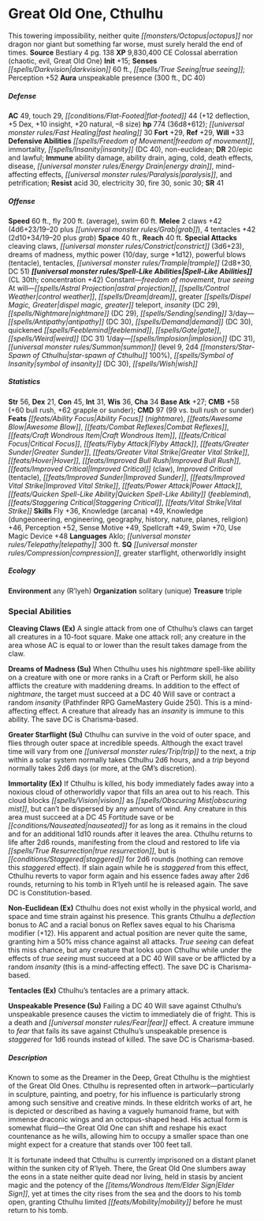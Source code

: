 ﻿---
cssclass: [monsters]
title1: Great Old One, Cthulhu
desc_short: This towering impossibility, neither quite octopus nor dragon nor giant
  but something far worse, must surely herald the end of times.
title2: Cthulhu
CR: 30
sources:
- name: Bestiary 4
  page: 138
  link: http://paizo.com/products/btpy91ds?Pathfinder-Roleplaying-Game-Bestiary-4
XP: 9830400
alignment: CE
size: Colossal
type: aberration
subtypes:
- chaotic
- evil
- Great Old One
initiative:
  bonus: 15
senses:
  darkvision: 60
  true seeing: true
auras:
- name: unspeakable presence
  radius: 300
  DC: 40
AC:
  AC: 49
  touch: 29
  flat_footed: 44
  components:
    deflection: 12
    dex: 5
    insight: 10
    natural: 20
    size: -8
HP:
  HP: 774
  long: 36d8+612
  fast_healing: 30
saves:
  fort: 29
  ref: 29
  will: 33
defensive_abilities:
- freedom of movement
- immortality
- insanity (DC 40)
- non-euclidean
DR:
- amount: 20
  weakness: epic and lawful
immunities:
- ability damage
- ability drain
- aging
- cold
- death effects
- disease
- energy drain
- mind-affecting effects
- paralysis
- petrification
resistances:
  acid: 30
  electricity: 30
  fire: 30
  sonic: 30
SR: 41
speeds:
  base: 60
  fly: 200
  fly_maneuverability: average
  swim: 60
attacks:
  melee:
  - - text: 2 claws +42 (4d6+23/19-20 plus grab)
      entries:
      - - damage: 4d6+23
          crit_range: 19-20
        - effect: grab
      count: 2
      attack: claws
      bonus:
      - 42
    - text: 4 tentacles +42 (2d10+34/19-20 plus grab)
      entries:
      - - damage: 2d10+34
          crit_range: 19-20
        - effect: grab
      count: 4
      attack: tentacles
      bonus:
      - 42
  special:
  - cleaving claws
  - constrict (3d6+23)
  - dreams of madness
  - mythic power (10/day, surge +1d12)
  - powerful blows (tentacle)
  - tentacles
  - trample (2d8+30, DC 51)
space: 40
reach: 40
spell_like_abilities:
  entries:
  - name: freedom of movement
    source: default
    freq: Constant
  - name: true seeing
    source: default
    freq: Constant
  - name: astral projection
    source: default
    freq: At will
  - is_mythic_spell: true
    name: control weather
    source: default
    freq: At will
  - is_mythic_spell: true
    name: dream
    source: default
    freq: At will
  - name: greater dispel magic
    source: default
    freq: At will
  - name: greater teleport
    source: default
    freq: At will
  - name: insanity
    source: default
    freq: At will
    DC: 29
  - is_mythic_spell: true
    name: nightmare
    source: default
    freq: At will
    DC: 29
  - is_mythic_spell: true
    name: sending
    source: default
    freq: At will
  - name: antipathy
    source: default
    freq: 3/day
    DC: 30
  - name: demand
    source: default
    freq: 3/day
    DC: 30
  - name: quickened feeblemind
    source: default
    freq: 3/day
  - name: gate
    source: default
    freq: 3/day
  - name: weird
    source: default
    freq: 3/day
    DC: 31
  - name: implosion
    source: default
    freq: 1/day
    DC: 31
  - name: summon
    source: default
    freq: 1/day
    level: 9
    summons:
    - name: star-spawn of Cthulhu
      amount: 2d4
      chance: 100%
  - name: symbol of insanity
    source: default
    freq: 1/day
    DC: 30
  - is_mythic_spell: true
    name: wish
    source: default
    freq: 1/day
  sources:
  - name: default
    CL: 30
    concentration: 42
ability_scores:
  STR: 56
  DEX: 21
  CON: 45
  INT: 31
  WIS: 36
  CHA: 34
BAB: 27
CMB: 58
CMB_other: +60 bull rush, +62 grapple or sunder
CMD: 97
CMD_other: 99 vs. bull rush or sunder
feats:
- name: Ability Focus (nightmare)
- name: Awesome Blow
- name: Combat Reflexes
- name: Craft Wondrous Item
- name: Critical Focus
- name: Flyby Attack
- name: Greater Sunder
- name: Greater Vital Strike
- name: Hover
- name: Improved Bull Rush
- name: Improved Critical (claw)
- name: Improved Critical (tentacle)
- name: Improved Sunder
- name: Improved Vital Strike
- name: Power Attack
- name: Quicken Spell-Like Ability (feeblemind)
- name: Staggering Critical
- name: Vital Strike
skills:
  Fly: 36
  Knowledge (arcana): 49
  Knowledge (dungeoneering): 46
  Knowledge (engineering): 46
  Knowledge (geography): 46
  Knowledge (history): 46
  Knowledge (nature): 46
  Knowledge (planes): 46
  Knowledge (religion): 46
  Perception: 52
  Sense Motive: 49
  Spellcraft: 49
  Swim: 70
  Use Magic Device: 48
languages:
- Aklo
- telepathy 300 ft.
special_qualities:
- compression
- greater starflight
- otherworldly insight
ecology:
  environment: any (R'lyeh)
  organization: solitary (unique)
  treasure_type: triple
special_abilities:
  Cleaving Claws (Ex): A single attack from one of Cthulhu's claws can target all
    creatures in a 10-foot square. Make one attack roll; any creature in the area
    whose AC is equal to or lower than the result takes damage from the claw.
  Dreams of Madness (Su): When Cthulhu uses his nightmare spell-like ability on a
    creature with one or more ranks in a Craft or Perform skill, he also afflicts
    the creature with maddening dreams. In addition to the effect of nightmare, the
    target must succeed at a DC 40 Will save or contract a random insanity (Pathfinder
    RPG GameMastery Guide 250). This is a mind-affecting effect. A creature that already
    has an insanity is immune to this ability. The save DC is Charisma-based.
  Greater Starflight (Su): Cthulhu can survive in the void of outer space, and flies
    through outer space at incredible speeds. Although the exact travel time will
    vary from one trip to the next, a trip within a solar system normally takes Cthulhu
    2d6 hours, and a trip beyond normally takes 2d6 days (or more, at the GM's discretion).
  Immortality (Ex): If Cthulhu is killed, his body immediately fades away into a noxious
    cloud of otherworldly vapor that fills an area out to his reach. This cloud blocks
    vision as obscuring mist, but can't be dispersed by any amount of wind. Any creature
    in this area must succeed at a DC 45 Fortitude save or be nauseated for as long
    as it remains in the cloud and for an additional 1d10 rounds after it leaves the
    area. Cthulhu returns to life after 2d6 rounds, manifesting from the cloud and
    restored to life via true resurrection, but is staggered for 2d6 rounds (nothing
    can remove this staggered effect). If slain again while he is staggered from this
    effect, Cthulhu reverts to vapor form again and his essence fades away after 2d6
    rounds, returning to his tomb in R'lyeh until he is released again. The save DC
    is Constitution-based.
  Non-Euclidean (Ex): Cthulhu does not exist wholly in the physical world, and space
    and time strain against his presence. This grants Cthulhu a deflection bonus to
    AC and a racial bonus on Reflex saves equal to his Charisma modifier (+12). His
    apparent and actual position are never quite the same, granting him a 50% miss
    chance against all attacks. True seeing can defeat this miss chance, but any creature
    that looks upon Cthulhu while under the effects of true seeing must succeed at
    a DC 40 Will save or be afflicted by a random insanity (this is a mind-affecting
    effect). The save DC is Charisma-based.
  Tentacles (Ex): Cthulhu's tentacles are a primary attack.
  Unspeakable Presence (Su): Failing a DC 40 Will save against Cthulhu's unspeakable
    presence causes the victim to immediately die of fright. This is a death and fear
    effect. A creature immune to fear that fails its save against Cthulhu's unspeakable
    presence is staggered for 1d6 rounds instead of killed. The save DC is Charisma-based.
desc_long: |-
  Known to some as the Dreamer in the Deep, Great Cthulhu is the mightiest of the Great Old Ones. Cthulhu is represented often in artwork-particularly in sculpture, painting, and poetry, for his influence is particularly strong among such sensitive and creative minds. In these eldritch works of art, he is depicted or described as having a vaguely humanoid frame, but with immense draconic wings and an octopus-shaped head. His actual form is somewhat fluid-the Great Old One can shift and reshape his exact countenance as he wills, allowing him to occupy a smaller space than one might expect for a creature that stands over 100 feet tall.

  It is fortunate indeed that Cthulhu is currently imprisoned on a distant planet within the sunken city of R'lyeh. There, the Great Old One slumbers away the eons in a state neither quite dead nor living, held in stasis by ancient magic and the potency of the Elder Sign, yet at times the city rises from the sea and the doors to his tomb open, granting Cthulhu limited mobility before he must return to his tomb.

---

# Great Old One, Cthulhu
This towering impossibility, neither quite _[[monsters/Octopus|octopus]]_ nor dragon nor giant but something far worse, must surely herald the end of times.
**Source** Bestiary 4 pg. 138
**XP** 9,830,400
CE Colossal aberration (chaotic, evil, Great Old One)
**Init** +15; **Senses** _[[spells/Darkvision|darkvision]]_ 60 ft., _[[spells/True Seeing|true seeing]]_; Perception +52
**Aura** unspeakable presence (300 ft., DC 40)

##### Defense

**AC** 49, touch 29, _[[conditions/Flat-Footed|flat-footed]]_ 44 (+12 deflection, +5 Dex, +10 insight, +20 natural, –8 size)
**hp** 774 (36d8+612); _[[universal monster rules/Fast Healing|fast healing]]_ 30
**Fort** +29, **Ref** +29, **Will** +33
**Defensive Abilities** _[[spells/Freedom of Movement|freedom of movement]]_, immortality, _[[spells/Insanity|insanity]]_ (DC 40), non-euclidean; **DR** 20/epic and lawful; **Immune** ability damage, ability drain, aging, cold, death effects, disease, _[[universal monster rules/Energy Drain|energy drain]]_, mind-affecting effects, _[[universal monster rules/Paralysis|paralysis]]_, and petrification; **Resist** acid 30, electricity 30, fire 30, sonic 30; **SR** 41

##### Offense
**Speed** 60 ft., fly 200 ft. (average), swim 60 ft.
**Melee** 2 claws +42 (4d6+23/19–20 plus _[[universal monster rules/Grab|grab]]_), 4 tentacles +42 (2d10+34/19–20 plus _grab_)
**Space** 40 ft., **Reach** 40 ft.
**Special Attacks** cleaving claws, _[[universal monster rules/Constrict|constrict]]_ (3d6+23), dreams of madness, mythic power (10/day, surge +1d12), powerful blows (tentacle), tentacles, _[[universal monster rules/Trample|trample]]_ (2d8+30, DC 51)
**_[[universal monster rules/Spell-Like Abilities|Spell-Like Abilities]]_** (CL 30th; concentration +42)
Constant—_freedom of movement_, _true seeing_
At will—_[[spells/Astral Projection|astral projection]]_, _[[spells/Control Weather|control weather]]_, _[[spells/Dream|dream]]_, greater _[[spells/Dispel Magic, Greater|dispel magic, greater]]_ teleport, _insanity_ (DC 29), _[[spells/Nightmare|nightmare]]_ (DC 29), _[[spells/Sending|sending]]_
3/day—_[[spells/Antipathy|antipathy]]_ (DC 30), _[[spells/Demand|demand]]_ (DC 30), quickened _[[spells/Feeblemind|feeblemind]]_, _[[spells/Gate|gate]]_, _[[spells/Weird|weird]]_ (DC 31)
1/day—_[[spells/Implosion|implosion]]_ (DC 31), _[[universal monster rules/Summon|summon]]_ (level 9, 2d4 _[[monsters/Star-Spawn of Cthulhu|star-spawn of Cthulhu]]_ 100%), _[[spells/Symbol of Insanity|symbol of insanity]]_ (DC 30), _[[spells/Wish|wish]]_

##### Statistics
**Str** 56, **Dex** 21, **Con** 45, **Int** 31, **Wis** 36, **Cha** 34
**Base Atk** +27; **CMB** +58 (+60 bull rush, +62 grapple or sunder); **CMD** 97 (99 vs. bull rush or sunder)
**Feats** _[[feats/Ability Focus|Ability Focus]]_ (_nightmare_), _[[feats/Awesome Blow|Awesome Blow]]_, _[[feats/Combat Reflexes|Combat Reflexes]]_, _[[feats/Craft Wondrous Item|Craft Wondrous Item]]_, _[[feats/Critical Focus|Critical Focus]]_, _[[feats/Flyby Attack|Flyby Attack]]_, _[[feats/Greater Sunder|Greater Sunder]]_, _[[feats/Greater Vital Strike|Greater Vital Strike]]_, _[[feats/Hover|Hover]]_, _[[feats/Improved Bull Rush|Improved Bull Rush]]_, _[[feats/Improved Critical|Improved Critical]]_ (claw), _Improved Critical_ (tentacle), _[[feats/Improved Sunder|Improved Sunder]]_, _[[feats/Improved Vital Strike|Improved Vital Strike]]_, _[[feats/Power Attack|Power Attack]]_, _[[feats/Quicken Spell-Like Ability|Quicken Spell-Like Ability]]_ (_feeblemind_), _[[feats/Staggering Critical|Staggering Critical]]_, _[[feats/Vital Strike|Vital Strike]]_
**Skills** Fly +36, Knowledge (arcana) +49, Knowledge (dungeoneering, engineering, geography, history, nature, planes, religion) +46, Perception +52, Sense Motive +49, Spellcraft +49, Swim +70, Use Magic Device +48
**Languages** Aklo; _[[universal monster rules/Telepathy|telepathy]]_ 300 ft.
**SQ** _[[universal monster rules/Compression|compression]]_, greater starflight, otherworldly insight

##### Ecology

**Environment** any (R’lyeh)
**Organization** solitary (unique)
**Treasure** triple

### Special Abilities

**Cleaving Claws (Ex)** A single attack from one of Cthulhu’s claws can target all creatures in a 10-foot square. Make one attack roll; any creature in the area whose AC is equal to or lower than the result takes damage from the claw.

**Dreams of Madness (Su)** When Cthulhu uses his _nightmare_ spell-like ability on a creature with one or more ranks in a Craft or Perform skill, he also afflicts the creature with maddening dreams. In addition to the effect of _nightmare_, the target must succeed at a DC 40 Will save or contract a random _insanity_ (Pathfinder RPG GameMastery Guide 250). This is a mind-affecting effect. A creature that already has an _insanity_ is immune to this ability. The save DC is Charisma-based.

**Greater Starflight (Su)** Cthulhu can survive in the void of outer space, and flies through outer space at incredible speeds. Although the exact travel time will vary from one _[[universal monster rules/Trip|trip]]_ to the next, a _trip_ within a solar system normally takes Cthulhu 2d6 hours, and a _trip_ beyond normally takes 2d6 days (or more, at the GM’s discretion).

**Immortality (Ex)** If Cthulhu is killed, his body immediately fades away into a noxious cloud of otherworldly vapor that fills an area out to his reach. This cloud blocks _[[spells/Vision|vision]]_ as _[[spells/Obscuring Mist|obscuring mist]]_, but can’t be dispersed by any amount of wind. Any creature in this area must succeed at a DC 45 Fortitude save or be _[[conditions/Nauseated|nauseated]]_ for as long as it remains in the cloud and for an additional 1d10 rounds after it leaves the area. Cthulhu returns to life after 2d6 rounds, manifesting from the cloud and restored to life via _[[spells/True Resurrection|true resurrection]]_, but is _[[conditions/Staggered|staggered]]_ for 2d6 rounds (nothing can remove this _staggered_ effect). If slain again while he is _staggered_ from this effect, Cthulhu reverts to vapor form again and his essence fades away after 2d6 rounds, returning to his tomb in R’lyeh until he is released again. The save DC is Constitution-based.

**Non-Euclidean (Ex)** Cthulhu does not exist wholly in the physical world, and space and time strain against his presence. This grants Cthulhu a _deflection_ bonus to AC and a racial bonus on Reflex saves equal to his Charisma modifier (+12). His apparent and actual position are never quite the same, granting him a 50% miss chance against all attacks. _True seeing_ can defeat this miss chance, but any creature that looks upon Cthulhu while under the effects of _true seeing_ must succeed at a DC 40 Will save or be afflicted by a random _insanity_ (this is a mind-affecting effect). The save DC is Charisma-based.

**Tentacles (Ex)** Cthulhu’s tentacles are a primary attack.

**Unspeakable Presence (Su)** Failing a DC 40 Will save against Cthulhu’s unspeakable presence causes the victim to immediately die of fright. This is a death and _[[universal monster rules/Fear|fear]]_ effect. A creature immune to _fear_ that fails its save against Cthulhu’s unspeakable presence is _staggered_ for 1d6 rounds instead of killed. The save DC is Charisma-based.

##### Description

Known to some as the Dreamer in the Deep, Great Cthulhu is the mightiest of the Great Old Ones. Cthulhu is represented often in artwork—particularly in sculpture, painting, and poetry, for his influence is particularly strong among such sensitive and creative minds. In these eldritch works of art, he is depicted or described as having a vaguely humanoid frame, but with immense draconic wings and an octopus-shaped head. His actual form is somewhat fluid—the Great Old One can shift and reshape his exact countenance as he wills, allowing him to occupy a smaller space than one might expect for a creature that stands over 100 feet tall.

It is fortunate indeed that Cthulhu is currently imprisoned on a distant planet within the sunken city of R’lyeh. There, the Great Old One slumbers away the eons in a state neither quite dead nor living, held in stasis by ancient magic and the potency of the _[[items/Wondrous Item/Elder Sign|Elder Sign]]_, yet at times the city rises from the sea and the doors to his tomb open, granting Cthulhu limited _[[feats/Mobility|mobility]]_ before he must return to his tomb.